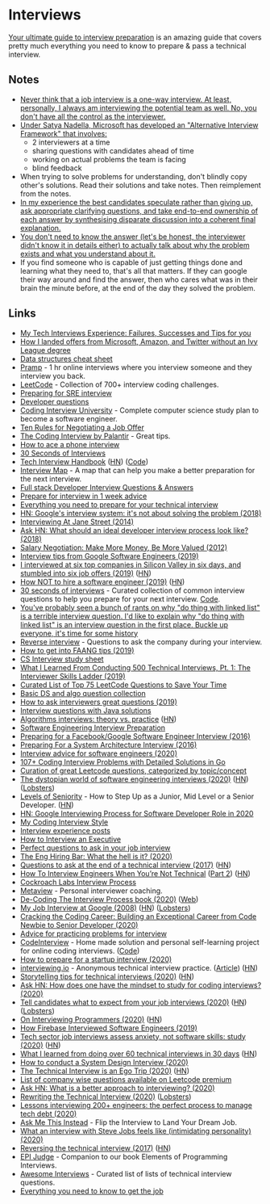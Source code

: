 # Interviews

[Your ultimate guide to interview preparation](http://adilet.org/blog/your-ultimate-guide-to-interview-preparation/) is an amazing guide that covers pretty much everything you need to know to prepare & pass a technical interview.

## Notes

- [Never think that a job interview is a one-way interview. At least, personally, I always am interviewing the potential team as well. No, you don't have all the control as the interviewer.](https://twitter.com/jessfraz/status/989878115710263297)
- [Under Satya Nadella, Microsoft has developed an "Alternative Interview Framework" that involves:](https://twitter.com/mjackson/status/1079502682807664640)
  - 2 interviewers at a time
  - sharing questions with candidates ahead of time
  - working on actual problems the team is facing
  - blind feedback
- When trying to solve problems for understanding, don't blindly copy other's solutions. Read their solutions and take notes. Then reimplement from the notes.
- [In my experience the best candidates speculate rather than giving up, ask appropriate clarifying questions, and take end-to-end ownership of each answer by synthesising disparate discussion into a coherent final explanation.](https://twitter.com/kieranmch/status/1215385877112815617)
- [You don't need to know the answer (let's be honest, the interviewer didn't know it in details either) to actually talk about why the problem exists and what you understand about it.](https://news.ycombinator.com/item?id=24460286)
- If you find someone who is capable of just getting things done and learning what they need to, that's all that matters. If they can google their way around and find the answer, then who cares what was in their brain the minute before, at the end of the day they solved the problem.

## Links

- [My Tech Interviews Experience: Failures, Successes and Tips for you](https://patrickbalestra.com/blog/2018/08/06/my-tech-interviews-experience.html)
- [How I landed offers from Microsoft, Amazon, and Twitter without an Ivy League degree](https://medium.freecodecamp.org/how-i-landed-offers-from-microsoft-amazon-and-twitter-without-an-ivy-league-degree-d62cfe286eb8)
- [Data structures cheat sheet](https://gist.github.com/TSiege/cbb0507082bb18ff7e4b#file-the-technical-interview-cheat-sheet-md)
- [Pramp](https://www.pramp.com/ "https://www.pramp.com") - 1 hr online interviews where you interview someone and they interview you back.
- [LeetCode](https://leetcode.com/) - Collection of 700+ interview coding challenges.
- [Preparing for SRE interview](https://blog.balthazar-rouberol.com/preparing-the-sre-interview.html)
- [Developer questions](https://github.com/ggomaeng/better-developer-quotes)
- [Coding Interview University](https://github.com/jwasham/coding-interview-university) - Complete computer science study plan to become a software engineer.
- [Ten Rules for Negotiating a Job Offer](https://medium.freecodecamp.org/ten-rules-for-negotiating-a-job-offer-ee17cccbdab6)
- [The Coding Interview by Palantir](https://www.palantir.com/the-coding-interview/) - Great tips.
- [How to ace a phone interview](https://www.palantir.com/2012/09/how-to-ace-a-phone-interview/)
- [30 Seconds of Interviews](https://github.com/fejes713/30-seconds-of-interviews)
- [Tech Interview Handbook](https://yangshun.github.io/tech-interview-handbook/introduction) ([HN](https://news.ycombinator.com/item?id=20727126)) ([Code](https://github.com/yangshun/tech-interview-handbook))
- [Interview Map](https://github.com/KieSun/InterviewMap) - A map that can help you make a better preparation for the next interview.
- [Full stack Developer Interview Questions & Answers](https://github.com/indy256/Full-stack-Developer-Interview-Questions-and-Answers)
- [Prepare for interview in 1 week advice](https://news.ycombinator.com/item?id=17755688)
- [Everything you need to prepare for your technical interview](https://github.com/andreis/interview)
- [HN: Google's interview system: it's not about solving the problem (2018)](https://news.ycombinator.com/item?id=18374938)
- [Interviewing At Jane Street (2014)](https://blog.janestreet.com/interviewing-at-jane-street/)
- [Ask HN: What should an ideal developer interview process look like? (2018)](https://news.ycombinator.com/item?id=18585677)
- [Salary Negotiation: Make More Money, Be More Valued (2012)](https://www.kalzumeus.com/2012/01/23/salary-negotiation/)
- [Interview tips from Google Software Engineers (2019)](https://www.youtube.com/watch?v=XOtrOSatBoY)
- [I interviewed at six top companies in Silicon Valley in six days, and stumbled into six job offers (2019)](https://blog.usejournal.com/i-interviewed-at-six-top-companies-in-silicon-valley-in-six-days-and-stumbled-into-six-job-offers-fe9cc7bbc996) ([HN](https://news.ycombinator.com/item?id=18942572))
- [How NOT to hire a software engineer (2019)](http://tonsky.me/blog/hiring/) ([HN](https://news.ycombinator.com/item?id=19541617))
- [30 seconds of interviews](https://30secondsofinterviews.org/) - Curated collection of common interview questions to help you prepare for your next interview. [Code](https://github.com/30-seconds/30-seconds-of-interviews).
- [You've probably seen a bunch of rants on why "do thing with linked list" is a terrible interview question. I'd like to explain why "do thing with linked list" is an interview question in the first place. Buckle up everyone, it's time for some history](https://mobile.twitter.com/hillelogram/status/962424365819277312)
- [Reverse interview](https://github.com/viraptor/reverse-interview) - Questions to ask the company during your interview.
- [How to get into FAANG tips (2019)](https://drive.google.com/file/d/1tbQ74E5noNGS3ZarqAUMoErPasosilj7/view)
- [CS Interview study sheet](https://github.com/kimberli/interviews)
- [What I Learned From Conducting 500 Technical Interviews, Pt. 1: The Interviewer Skills Ladder (2019)](https://www.holloway.com/s/trh-what-i-learned-from-conducting-500-technical-interviews-part-1)
- [Curated List of Top 75 LeetCode Questions to Save Your Time](https://www.teamblind.com/article/New-Year-Gift---Curated-List-of-Top-75-LeetCode-Questions-to-Save-Your-Time-OaM1orEU)
- [Basic DS and algo question collection](https://www.reddit.com/r/cscareerquestions/comments/dqkr7o/basic_ds_and_algo_question_collection/)
- [How to ask interviewers great questions (2019)](https://medium.com/otta-blog/how-to-ask-interviewers-great-questions-3a0add17ba42)
- [Interview questions with Java solutions](https://github.com/mission-peace/interview/wiki)
- [Algorithms interviews: theory vs. practice](https://danluu.com/algorithms-interviews/) ([HN](https://news.ycombinator.com/item?id=21961174))
- [Software Engineering Interview Preparation](https://orrsella.gitbooks.io/soft-eng-interview-prep/content/)
- [Preparing for a Facebook/Google Software Engineer Interview (2016)](https://orrsella.com/2016/05/14/preparing-for-a-facebook-google-software-engineer-interview/)
- [Preparing For a System Architecture Interview (2016)](https://orrsella.com/2016/05/28/preparing-for-a-system-architecture-interview/)
- [Interview advice for software engineers (2020)](https://twitter.com/ASpittel/status/1214979863683174400)
- [107+ Coding Interview Problems with Detailed Solutions in Go](https://github.com/hoanhan101/algo)
- [Curation of great Leetcode questions, categorized by topic/concept](https://github.com/fterh/leetcode-curation-topical)
- [The dystopian world of software engineering interviews (2020)](https://www.jarednelsen.dev/posts/The-horrifically-dystopian-world-of-software-engineering-interviews) ([HN](https://news.ycombinator.com/item?id=22331804)) ([Lobsters](https://lobste.rs/s/lhijk2/horrifically_dystopian_world_software))
- [Levels of Seniority](https://roadmap.sh/guides/levels-of-seniority) - How to Step Up as a Junior, Mid Level or a Senior Developer. ([HN](https://news.ycombinator.com/item?id=22390878))
- [HN: Google Interviewing Process for Software Developer Role in 2020](https://news.ycombinator.com/item?id=22405372)
- [My Coding Interview Style](https://amy.dev/?p=783)
- [Interview experience posts](https://blog.rampatra.com/category/interview/)
- [How to Interview an Executive](http://delian.io/lessons-2)
- [Perfect questions to ask in your job interview](https://www.keyvalues.com/culture-queries)
- [The Eng Hiring Bar: What the hell is it? (2020)](http://blog.interviewing.io/the-eng-hiring-bar-what-the-hell-is-it/)
- [Questions to ask at the end of a technical interview (2017)](https://smalldata.tech/blog/2017/03/27/questions-to-ask-at-the-end-of-a-technical-interview) ([HN](https://news.ycombinator.com/item?id=22841164))
- [How To Interview Engineers When You’re Not Technical](https://www.greghausheer.com/articles/how-to-interview-engineers-when-youre-not-technical) ([Part 2](https://www.greghausheer.com/articles/how-to-interview-engineers-when-youre-not-technical-part-ii)) ([HN](https://news.ycombinator.com/item?id=22855122))
- [Cockroach Labs Interview Process](https://github.com/cockroachlabs/open-sourced-interview-process)
- [Metaview](https://metaview.app/) - Personal interviewer coaching.
- [De-Coding The Interview Process book (2020)](https://gumroad.com/l/aUVXY) ([Web](https://technicalinterviews.dev))
- [My Job Interview at Google (2008)](https://catonmat.net/my-job-interview-at-google) ([HN](https://news.ycombinator.com/item?id=23123035)) ([Lobsters](https://lobste.rs/s/qlluuf/my_job_interview_at_google_2008))
- [Cracking the Coding Career: Building an Exceptional Career from Code Newbie to Senior Developer (2020)](https://gumroad.com/l/bAZJq)
- [Advice for practicing problems for interview](https://twitter.com/aarondjents/status/1266149438554169344)
- [CodeInterview](https://codeinterview.netlify.app/) - Home made solution and personal self-learning project for online coding interviews. ([Code](https://github.com/areebbeigh/codeinterview-backend))
- [How to prepare for a startup interview (2020)](https://blog.otta.com/how-to-prepare-for-a-startup-interview-heres-what-the-best-10-of-candidates-are-doing/)
- [interviewing.io](https://interviewing.io/) - Anonymous technical interview practice. ([Article](http://blog.interviewing.io/interviewing-io-is-out-of-beta-anonymous-technical-interview-practice-for-all/)) ([HN](https://news.ycombinator.com/item?id=23418910))
- [Storytelling tips for technical interviews (2020)](https://stanete.com/storytelling-tips-technical-interviews) ([HN](https://news.ycombinator.com/item?id=23516751))
- [Ask HN: How does one have the mindset to study for coding interviews? (2020)](https://news.ycombinator.com/item?id=23665452)
- [Tell candidates what to expect from your job interviews (2020)](https://jvns.ca/blog/2020/06/30/tell-candidates-what-to-expect-from-your-job-interviews/) ([HN](https://news.ycombinator.com/item?id=23698299)) ([Lobsters](https://lobste.rs/s/dclrux/tell_candidates_what_expect_from_your_job))
- [On Interviewing Programmers (2020)](https://thecobraeffect.blogspot.com/2020/07/interviewing-programmers.html) ([HN](https://news.ycombinator.com/item?id=23771948))
- [How Firebase Interviewed Software Engineers (2019)](https://startupandrew.com/posts/how-firebase-interviewed-software-engineers/)
- [Tech sector job interviews assess anxiety, not software skills: study (2020)](https://news.ycombinator.com/item?id=23848039) ([HN](https://news.ycombinator.com/item?id=23848039))
- [What I learned from doing over 60 technical interviews in 30 days](https://meekg33k.dev/what-i-learned-from-doing-60-technical-interviews-in-30-days-ckda9sn7s00iftss13b0wd0ky) ([HN](https://news.ycombinator.com/item?id=24017555))
- [How to conduct a System Design Interview (2020)](https://robertovitillo.com/how-to-conduct-a-system-design-interview/)
- [The Technical Interview is an Ego Trip (2020)](https://blog.kowsheek.com/the-technical-interview-is-an-ego-trip/) ([HN](https://news.ycombinator.com/item?id=24447182))
- [List of company wise questions available on Leetcode premium](https://github.com/MysteryVaibhav/leetcode_company_wise_questions)
- [Ask HN: What is a better approach to interviewing? (2020)](https://news.ycombinator.com/item?id=24454866)
- [Rewriting the Technical Interview (2020)](https://aphyr.com/posts/353-rewriting-the-technical-interview) ([Lobsters](https://lobste.rs/s/cvi4vc/rewriting_technical_interview))
- [Lessons interviewing 200+ engineers: the perfect process to manage tech debt (2020)](https://blog.stepsize.com/the-perfect-process-to-manage-tech-debt/)
- [Ask Me This Instead](https://www.holloway.com/b/ask-me-this-instead) - Flip the Interview to Land Your Dream Job.
- [What an interview with Steve Jobs feels like (intimidating personality) (2020)](https://www.youtube.com/watch?v=ecKgqJRvZ5M)
- [Reversing the technical interview (2017)](https://aphyr.com/posts/340-reversing-the-technical-interview) ([HN](https://news.ycombinator.com/item?id=24735062))
- [EPI Judge](https://github.com/adnanaziz/EPIJudge) - Companion to our book Elements of Programming Interviews.
- [Awesome Interviews](https://github.com/MaximAbramchuck/awesome-interview-questions) - Curated list of lists of technical interview questions.
- [Everything you need to know to get the job](https://github.com/kdn251/interviews)

